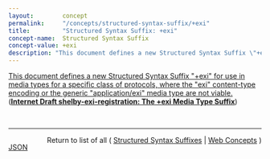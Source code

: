 ```yaml
---
layout:        concept
permalink:     "/concepts/structured-syntax-suffix/+exi"
title:         "Structured Syntax Suffix: +exi"
concept-name:  Structured Syntax Suffix
concept-value: +exi
description: "This document defines a new Structured Syntax Suffix \"+exi\" for use in media types for a specific class of protocols, where the \"exi\" content-type encoding or the generic \"application/exi\" media type are not viable."
---
```


[This document defines a new Structured Syntax Suffix "+exi" for use in media types for a specific class of protocols, where the "exi" content-type encoding or the generic "application/exi" media type are not viable.](https://datatracker.ietf.org/doc/html/draft-shelby-exi-registration#section-2 "Read documentation for Structured Syntax Suffix &#34;+exi&#34;") (**[Internet Draft shelby-exi-registration: The +exi Media Type Suffix](/specs/IETF/I-D/shelby-exi-registration "Efficient XML Interchange (EXI) is an XML representation technique specified by the W3C to provide a time and space efficient encoding for XML documents. This document defines a new Structured Syntax Suffix &#34;+exi&#34; for use in a specific class of protocols, where &#34;exi&#34; content-type encoding or the generic &#34;application/exi&#34; media type are not applicable.")**)

<br/>
<hr/>

<p style="float : left"><a href="./+exi.json" title="JSON representing this particular Web Concept value">JSON</a></p>
<p style="text-align: right">Return to list of all ( <a href="../structured-syntax-suffix/">Structured Syntax Suffixes</a> | <a href="../">Web Concepts</a> )</p>

